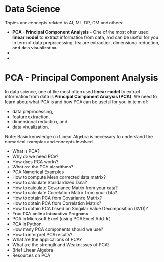 # Data Science 

Topics and concepts related to AI, ML, DP, DM and others:

- **PCA - Principal Component Analysis** - One of the most often used **linear model** to extract information from data, and can be useful for you in term of data preprocessing, feature extraction, dimensional reduction, and data visualization.
-
-

# PCA - Principal Component Analysis 

In data science, one of the most often used **linear model** to extract information from data is **Principal Component Analysis (PCA)**. We need to learn about what PCA is and how PCA can be useful for you in term of:

   - data preprocessing, 
   - feature extraction, 
   - dimensional reduction, and 
   - data visualization.  
   
Note: Basic knowledge on Linear Algebra is necessary to understand the numerical examples and concepts involved. 

- What is PCA? 
- Why do we need PCA? 
- How does PCA works? 
- What are the PCA algorithms? 
- PCA Numerical Examples 
- How to compute Mean corrected data matrix? 
- How to calculate Standardized Data?
- How to calculate Covariance Matrix from your data? 
- How to calculate Correlation Matrix from your data? 
- How to obtain PCA from Covariance Matrix? 
- How to obtain PCA from Correlation Matrix? 
- How to obtain PCA based on Singular Value Decomposition (SVD)? 
- Free PCA online Interactive Programs 
- PCA in Microsoft Excel (using PCA Excel Add-In) 
- PCA in Python 
- How many PCA components should we use? 
- How to interpret PCA results? 
- What are the applications of PCA? 
- What are the strength and Weaknesses of PCA? 
- Brief Linear Algebra 
- Resources on PCA 


